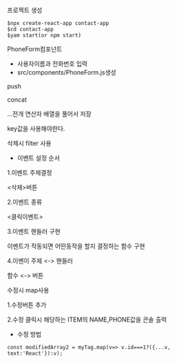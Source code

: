 프로젝트 생성



```
$npx create-react-app contact-app
$cd contact-app
$yam start(or npm start)

```

PhoneForm컴포넌트

- 사용자이름과 전화번호 입력
- src/components/PhoneForm.js생성





push

concat

...전개 연산자  배열을 풀어서 저장



 key값을 사용해야한다.



삭제시  filter 사용

- 이벤트 설정 순서 

1.이벤트 주체결정 

<삭제>버튼

2.이벤트 종류

<클릭이벤트>

3.이벤트 핸들러 구현

이벤트가 작동되면 어떤동작을 할지 결정하는 함수 구현

4.이벤이 주체 <-> 핸들러

함수 <-> 버튼



수정시 map사용

1.수정버튼 추가

2.수정 클릭시 해당하는 ITEM의 NAME,PHONE값을 콘솔 출력



- 수정 방법

```
const modifiedArray2 = myTag.map(v=> v.id===1?({...v, text:'React'}):v);
```









